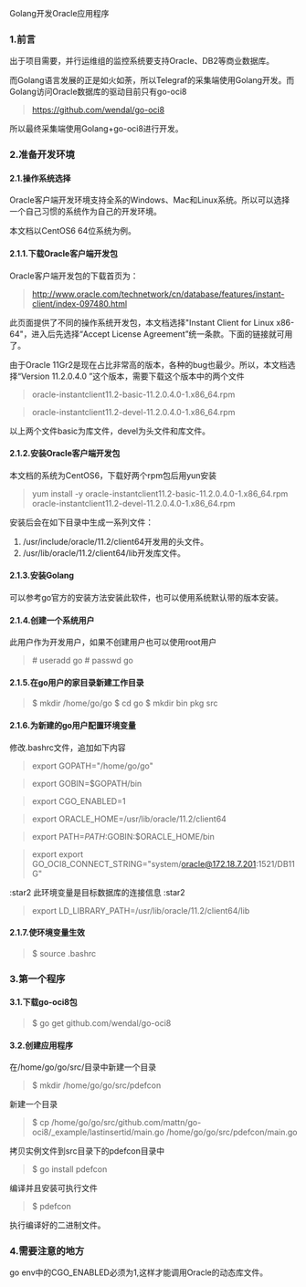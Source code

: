 Golang开发Oracle应用程序

### 1.前言

出于项目需要，并行运维组的监控系统要支持Oracle、DB2等商业数据库。

而Golang语言发展的正是如火如荼，所以Telegraf的采集端使用Golang开发。而Golang访问Oracle数据库的驱动目前只有go-oci8

> https://github.com/wendal/go-oci8

所以最终采集端使用Golang+go-oci8进行开发。

### 2.准备开发环境

#### 2.1.操作系统选择

Oracle客户端开发环境支持全系的Windows、Mac和Linux系统。所以可以选择一个自己习惯的系统作为自己的开发环境。

本文档以CentOS6 64位系统为例。

#### 2.1.1.下载Oracle客户端开发包

Oracle客户端开发包的下载首页为：

> http://www.oracle.com/technetwork/cn/database/features/instant-client/index-097480.html

此页面提供了不同的操作系统开发包，本文档选择"Instant Client for Linux x86-64"，进入后先选择“Accept License Agreement”统一条款。下面的链接就可用了。

由于Oracle 11Gr2是现在占比非常高的版本，各种的bug也最少。所以，本文档选择“Version 11.2.0.4.0 ”这个版本，需要下载这个版本中的两个文件

>  oracle-instantclient11.2-basic-11.2.0.4.0-1.x86_64.rpm 

>  oracle-instantclient11.2-devel-11.2.0.4.0-1.x86_64.rpm 

以上两个文件basic为库文件，devel为头文件和库文件。

#### 2.1.2.安装Oracle客户端开发包

本文档的系统为CentOS6，下载好两个rpm包后用yun安装

> yum install -y oracle-instantclient11.2-basic-11.2.0.4.0-1.x86_64.rpm oracle-instantclient11.2-devel-11.2.0.4.0-1.x86_64.rpm

安装后会在如下目录中生成一系列文件：

1. /usr/include/oracle/11.2/client64开发用的头文件。
1. /usr/lib/oracle/11.2/client64/lib开发库文件。

#### 2.1.3.安装Golang

可以参考go官方的安装方法安装此软件，也可以使用系统默认带的版本安装。

#### 2.1.4.创建一个系统用户

此用户作为开发用户，如果不创建用户也可以使用root用户

> \# useradd go
> \# passwd go

#### 2.1.5.在go用户的家目录新建工作目录

> $ mkdir /home/go/go
> $ cd go
> $ mkdir bin pkg src


#### 2.1.6.为新建的go用户配置环境变量

修改.bashrc文件，追加如下内容

> export GOPATH="/home/go/go"

> export GOBIN=$GOPATH/bin

> export CGO_ENABLED=1

> export ORACLE_HOME=/usr/lib/oracle/11.2/client64

> export PATH=$PATH:$GOBIN:$ORACLE_HOME/bin

> export export GO_OCI8_CONNECT_STRING="system/oracle@172.18.7.201:1521/DB11G"

:star2 此环境变量是目标数据库的连接信息 :star2

> export LD_LIBRARY_PATH=/usr/lib/oracle/11.2/client64/lib


#### 2.1.7.使环境变量生效

> $ source .bashrc

### 3.第一个程序

#### 3.1.下载go-oci8包

> $ go get github.com/wendal/go-oci8

#### 3.2.创建应用程序

在/home/go/go/src/目录中新建一个目录

> $ mkdir /home/go/go/src/pdefcon

新建一个目录

> $ cp /home/go/go/src/github.com/mattn/go-oci8/\_example/lastinsertid/main.go /home/go/go/src/pdefcon/main.go

拷贝实例文件到src目录下的pdefcon目录中

> $ go install pdefcon

编译并且安装可执行文件

> $ pdefcon

执行编译好的二进制文件。

### 4.需要注意的地方

go env中的CGO_ENABLED必须为1,这样才能调用Oracle的动态库文件。





